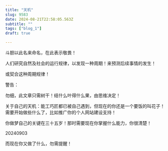 ```yaml
--- 
title: "天机" 
slug: 9583
date: 2024-08-21T22:58:05.563Z 
subtitle: "" 
tags: ["blog_1"] 
draft: true

--- 
```



斗胆以此名来命名，在此表示敬畏！

人们研究自然及社会的运行规律，以发现一种周期！来预测后续事情的发生！

或契合这种周期规律！




警告：

勿细，此文章只需树干！结什么叶得什么果，由思维决定！

关于自己的天机：能工巧匠都已被自己遇到，但现在的你还是一个要饭的叫花子！需要开始做些什么了，比如推广你的个人网站建设支持！




你做梦自己的关键在三十五岁！那时需要现在你掌握什么能力，你很清楚！




20240903

而现在你又做了什么，勿需提醒！

